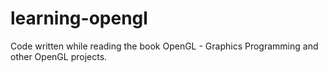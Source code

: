 # learning-opengl
Code written while reading the book OpenGL - Graphics Programming and other OpenGL projects.
